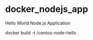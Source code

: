 # docker_nodejs_app
Hello World Node.js Application

docker build -t <username>/centos-node-hello .
